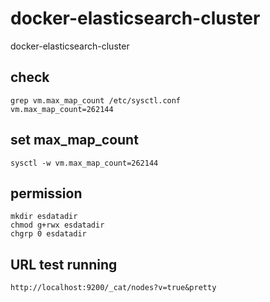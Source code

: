 # docker-elasticsearch-cluster
docker-elasticsearch-cluster

## check
```
grep vm.max_map_count /etc/sysctl.conf
vm.max_map_count=262144
```

## set max_map_count
```
sysctl -w vm.max_map_count=262144
```

## permission
```
mkdir esdatadir
chmod g+rwx esdatadir
chgrp 0 esdatadir
```

## URL test running
```
http://localhost:9200/_cat/nodes?v=true&pretty
```
